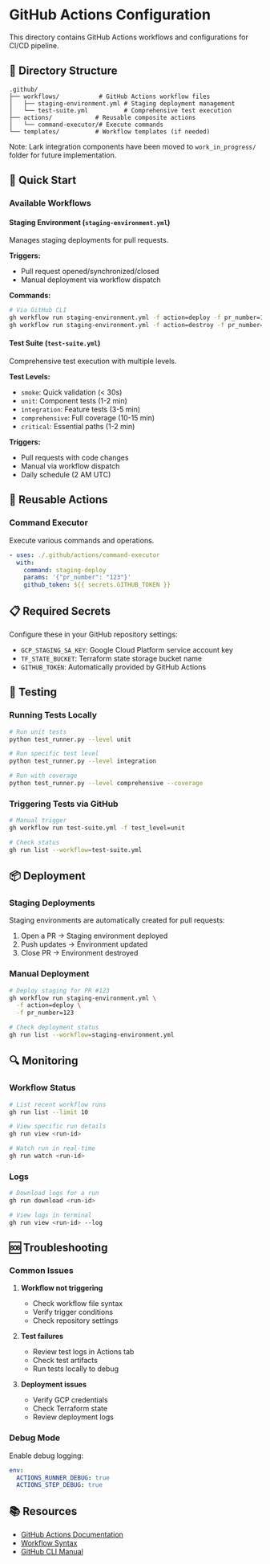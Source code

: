 # GitHub Actions Configuration

This directory contains GitHub Actions workflows and configurations for CI/CD pipeline.

## 📁 Directory Structure

```
.github/
├── workflows/           # GitHub Actions workflow files
│   ├── staging-environment.yml # Staging deployment management
│   └── test-suite.yml          # Comprehensive test execution
├── actions/            # Reusable composite actions
│   └── command-executor/# Execute commands
└── templates/          # Workflow templates (if needed)
```

Note: Lark integration components have been moved to `work_in_progress/` folder for future implementation.

## 🚀 Quick Start

### Available Workflows

#### Staging Environment (`staging-environment.yml`)
Manages staging deployments for pull requests.

**Triggers:**
- Pull request opened/synchronized/closed
- Manual deployment via workflow dispatch

**Commands:**
```bash
# Via GitHub CLI
gh workflow run staging-environment.yml -f action=deploy -f pr_number=123
gh workflow run staging-environment.yml -f action=destroy -f pr_number=123
```

#### Test Suite (`test-suite.yml`)
Comprehensive test execution with multiple levels.

**Test Levels:**
- `smoke`: Quick validation (< 30s)
- `unit`: Component tests (1-2 min)
- `integration`: Feature tests (3-5 min)
- `comprehensive`: Full coverage (10-15 min)
- `critical`: Essential paths (1-2 min)

**Triggers:**
- Pull requests with code changes
- Manual via workflow dispatch
- Daily schedule (2 AM UTC)

## 🔧 Reusable Actions

### Command Executor
Execute various commands and operations.

```yaml
- uses: ./.github/actions/command-executor
  with:
    command: staging-deploy
    params: '{"pr_number": "123"}'
    github_token: ${{ secrets.GITHUB_TOKEN }}
```

## 📋 Required Secrets

Configure these in your GitHub repository settings:

- `GCP_STAGING_SA_KEY`: Google Cloud Platform service account key
- `TF_STATE_BUCKET`: Terraform state storage bucket name
- `GITHUB_TOKEN`: Automatically provided by GitHub Actions

## 🧪 Testing

### Running Tests Locally

```bash
# Run unit tests
python test_runner.py --level unit

# Run specific test level
python test_runner.py --level integration

# Run with coverage
python test_runner.py --level comprehensive --coverage
```

### Triggering Tests via GitHub

```bash
# Manual trigger
gh workflow run test-suite.yml -f test_level=unit

# Check status
gh run list --workflow=test-suite.yml
```

## 📦 Deployment

### Staging Deployments

Staging environments are automatically created for pull requests:

1. Open a PR → Staging environment deployed
2. Push updates → Environment updated
3. Close PR → Environment destroyed

### Manual Deployment

```bash
# Deploy staging for PR #123
gh workflow run staging-environment.yml \
  -f action=deploy \
  -f pr_number=123

# Check deployment status
gh run list --workflow=staging-environment.yml
```

## 🔍 Monitoring

### Workflow Status

```bash
# List recent workflow runs
gh run list --limit 10

# View specific run details
gh run view <run-id>

# Watch run in real-time
gh run watch <run-id>
```

### Logs

```bash
# Download logs for a run
gh run download <run-id>

# View logs in terminal
gh run view <run-id> --log
```

## 🆘 Troubleshooting

### Common Issues

1. **Workflow not triggering**
   - Check workflow file syntax
   - Verify trigger conditions
   - Check repository settings

2. **Test failures**
   - Review test logs in Actions tab
   - Check test artifacts
   - Run tests locally to debug

3. **Deployment issues**
   - Verify GCP credentials
   - Check Terraform state
   - Review deployment logs

### Debug Mode

Enable debug logging:
```yaml
env:
  ACTIONS_RUNNER_DEBUG: true
  ACTIONS_STEP_DEBUG: true
```

## 📚 Resources

- [GitHub Actions Documentation](https://docs.github.com/en/actions)
- [Workflow Syntax](https://docs.github.com/en/actions/reference/workflow-syntax-for-github-actions)
- [GitHub CLI Manual](https://cli.github.com/manual/)
